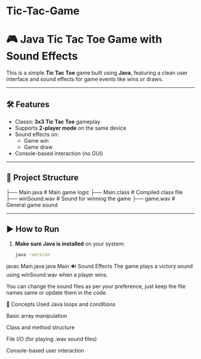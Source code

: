 # Tic-Tac-Game
# 🎮 Java Tic Tac Toe Game with Sound Effects

This is a simple **Tic Tac Toe** game built using **Java**, featuring a clean user interface and sound effects for game events like wins or draws.

---

## 🛠 Features

- Classic **3x3 Tic Tac Toe** gameplay
- Supports **2-player mode** on the same device
- Sound effects on:
  - Game win
  - Game draw
- Console-based interaction (no GUI)

---

## 📂 Project Structure

├── Main.java # Main game logic
├── Main.class # Compiled class file
├── winSound.wav # Sound for winning the game
├── game.wav # General game sound


---

## ▶️ How to Run

1. **Make sure Java is installed** on your system:
   ```bash
   java -version
javac Main.java
java Main
🔊 Sound Effects
The game plays a victory sound using winSound.wav when a player wins.

You can change the sound files as per your preference, just keep the file names same or update them in the code.

🧠 Concepts Used
Java loops and conditions

Basic array manipulation

Class and method structure

File I/O (for playing .wav sound files)

Console-based user interaction
